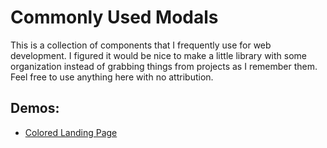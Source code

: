 # Commonly Used Modals
This is a collection of components that I frequently use for web development. I figured it would be nice to make a little library with some organization instead of grabbing things from projects as I remember them. Feel free to use anything here with no attribution.

## Demos:
* <a target="_blank" href="http://htmlpreview.github.io/?https://github.com/davidgarry1/Commonly-Used-Modals/blob/master/ColoredLandingPage.html">Colored Landing Page</a> 
